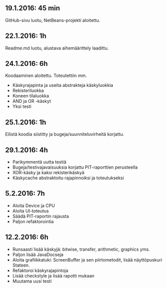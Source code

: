 ## 19.1.2016: 45 min

GitHub-sivu luotu, NetBeans-projekti aloitettu.

## 22.1.2016: 1h

Readme.md luotu, alustava aihemäärittely laadittu.

## 24.1.2016: 6h

Koodaaminen aloitettu. Toteutettiin mm.

* Käskyrajapinta ja useita abstrakteja käskyluokkia
* Rekisteriluokka
* Koneen tilaluokka
* AND ja OR -käskyt
* Yksi testi

## 25.1.2016: 1h

Eilistä koodia siistitty ja bugeja/suunniteluvirheitä korjattu.

## 29.1.2016: 4h

* Parikymmentä uutta testiä
* Bugeja/testivajavaisuuksia korjattu PIT-raporttien perusteella
* XOR-käsky ja kaksi rekisterikäskyä
* Käskycache abstraktoitu rajapinnoiksi ja toteutukseksi

## 5.2.2016: 7h

* Aloita Device ja CPU
* Aloita UI-toteutus
* Säädä PIT-raportin rajausta
* Paljon refaktorointia

## 12.2.2016: 6h

* Runsaasti lisää käskyjä: bitwise, transfer, arithmetic, graphics yms.
* Paljon lisää JavaDocseja
* Aloita grafiikkatuki: ScreenBuffer ja sen piirtometodit, lisää näyttöpuskuri Stateen.
* Refaktoroi käskyrajapintoja
* Lisää checkstyle ja lisää rapotti mukaan
* Muutama uusi testi
